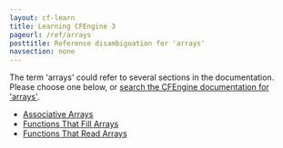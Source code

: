 ```yaml
---
layout: cf-learn
title: Learning CFEngine 3
pageurl: /ref/arrays
posttitle: Reference disambiguation for 'arrays'
navsection: none
---
```


The term 'arrays' could refer to several sections in the documentation. Please choose one below, or
[search the CFEngine documentation for 'arrays'](http://cfengine.com/docs/3.5/search.html?q=arrays).

- [Associative Arrays](http://cfengine.com/docs/3.5/manuals-language-concepts-variables.html#associative-arrays)
- [Functions That Fill Arrays](http://cfengine.com/docs/3.5/reference-functions.html#functions-that-fill-arrays)
- [Functions That Read Arrays](http://cfengine.com/docs/3.5/reference-functions.html#functions-that-read-arrays)
